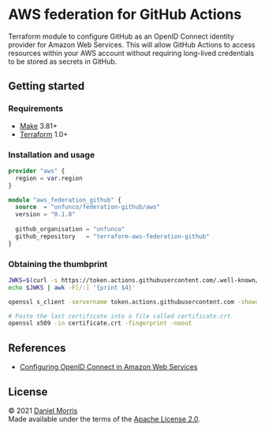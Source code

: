 # AWS federation for GitHub Actions

Terraform module to configure GitHub as an OpenID Connect identity provider for
Amazon Web Services. This will allow GitHub Actions to access resources within
your AWS account without requiring long-lived credentials to be stored as
secrets in GitHub.

## Getting started

### Requirements

* [Make] 3.81+
* [Terraform] 1.0+

### Installation and usage

```terraform
provider "aws" {
  region = var.region
}

module "aws_federation_github" {
  source  = "unfunco/federation-github/aws"
  version = "0.1.0"
  
  github_organisation = "unfunco"
  github_repository   = "terraform-aws-federation-github"
}
```

### Obtaining the thumbprint

```bash
JWKS=$(curl -s https://token.actions.githubusercontent.com/.well-known/openid-configuration | jq -r '.jwks_uri')
echo $JWKS | awk -F[/:] '{print $4}'

openssl s_client -servername token.actions.githubusercontent.com -showcerts -connect token.actions.githubusercontent.com:443

# Paste the last certificate into a file called certificate.crt
openssl x509 -in certificate.crt -fingerprint -noout
```

## References

* [Configuring OpenID Connect in Amazon Web Services]

## License

© 2021 [Daniel Morris](https://unfun.co)  
Made available under the terms of the [Apache License 2.0].

[Apache License 2.0]: LICENSE.md
[Configuring OpenID Connect in Amazon Web Services]: https://docs.github.com/en/actions/deployment/security-hardening-your-deployments/configuring-openid-connect-in-amazon-web-services
[Make]: https://www.gnu.org/software/make/
[Terraform]: https://www.terraform.io
